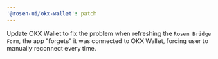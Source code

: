 ```yaml
---
'@rosen-ui/okx-wallet': patch
---
```


Update OKX Wallet to fix the problem when refreshing the `Rosen Bridge Form`, the app "forgets" it was connected to OKX Wallet, forcing user to manually reconnect every time.
